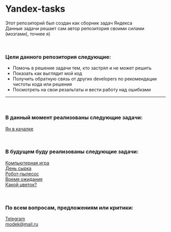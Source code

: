 # Yandex-tasks

Этот репозиторий был создан как сборник задач Яндекса<br>
Данные задачи решает сам автор репозитория своими силами (мозгами), точнее я)

<br>

### Цели данного репозитория следующие:
- Помочь в решение задачи тем, кто застрял и не может решить  
- Показать как выглядит мой код 
- Получить обратную связь от других developers по рекомендации чистоты кода или решения 
- Посмотреть на свои резальтаты и вести работу над ошибками

---

<br>

### В данный момент реализованы следующие задачи: 
[Ян в качалке](https://github.com/INVESTOR-IT/Yandex-tasks/tree/main/Ян%20в%20качалке)

<br>

### В будущем буду реализованы следующие задачи: 
[Компьютерная игра](https://github.com/INVESTOR-IT/Yandex-tasks)<br>
[День сырка](https://github.com/INVESTOR-IT/Yandex-tasks)<br>
[Робот-пылесос](https://github.com/INVESTOR-IT/Yandex-tasks)<br>
[Время ожидания](https://github.com/INVESTOR-IT/Yandex-tasks)<br>
[Какой цветок?](https://github.com/INVESTOR-IT/Yandex-tasks)<br>

<br>

### По всем вопросам, предложениям или критики:
[Telegram](https://t.me/IINVESTOR_IT)<br>
modek@mail.ru<br>
